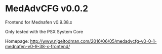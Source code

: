 # MedAdvCFG v0.0.2

Frontend for Mednafen v0.9.38.x

Only tested with the PSX System Core

Homepage: http://www.nigeltodman.com/2016/06/05/medadvcfg-v0-0-1-mednafen-v0-9-38-x-frontend/
